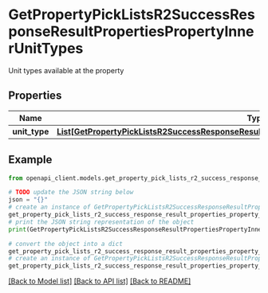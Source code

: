 # GetPropertyPickListsR2SuccessResponseResultPropertiesPropertyInnerUnitTypes

Unit types available at the property

## Properties

Name | Type | Description | Notes
------------ | ------------- | ------------- | -------------
**unit_type** | [**List[GetPropertyPickListsR2SuccessResponseResultPropertiesPropertyInnerUnitTypesUnitTypeInner]**](GetPropertyPickListsR2SuccessResponseResultPropertiesPropertyInnerUnitTypesUnitTypeInner.md) |  | 

## Example

```python
from openapi_client.models.get_property_pick_lists_r2_success_response_result_properties_property_inner_unit_types import GetPropertyPickListsR2SuccessResponseResultPropertiesPropertyInnerUnitTypes

# TODO update the JSON string below
json = "{}"
# create an instance of GetPropertyPickListsR2SuccessResponseResultPropertiesPropertyInnerUnitTypes from a JSON string
get_property_pick_lists_r2_success_response_result_properties_property_inner_unit_types_instance = GetPropertyPickListsR2SuccessResponseResultPropertiesPropertyInnerUnitTypes.from_json(json)
# print the JSON string representation of the object
print(GetPropertyPickListsR2SuccessResponseResultPropertiesPropertyInnerUnitTypes.to_json())

# convert the object into a dict
get_property_pick_lists_r2_success_response_result_properties_property_inner_unit_types_dict = get_property_pick_lists_r2_success_response_result_properties_property_inner_unit_types_instance.to_dict()
# create an instance of GetPropertyPickListsR2SuccessResponseResultPropertiesPropertyInnerUnitTypes from a dict
get_property_pick_lists_r2_success_response_result_properties_property_inner_unit_types_from_dict = GetPropertyPickListsR2SuccessResponseResultPropertiesPropertyInnerUnitTypes.from_dict(get_property_pick_lists_r2_success_response_result_properties_property_inner_unit_types_dict)
```
[[Back to Model list]](../README.md#documentation-for-models) [[Back to API list]](../README.md#documentation-for-api-endpoints) [[Back to README]](../README.md)


